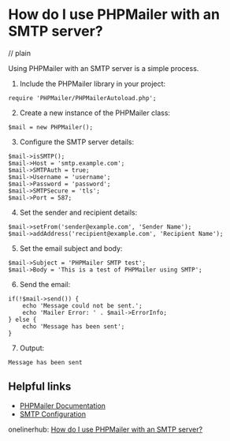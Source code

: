 # How do I use PHPMailer with an SMTP server?
// plain

Using PHPMailer with an SMTP server is a simple process.

1. Include the PHPMailer library in your project:
```
require 'PHPMailer/PHPMailerAutoload.php';
```

2. Create a new instance of the PHPMailer class:
```
$mail = new PHPMailer();
```

3. Configure the SMTP server details:
```
$mail->isSMTP();
$mail->Host = 'smtp.example.com';
$mail->SMTPAuth = true;
$mail->Username = 'username';
$mail->Password = 'password';
$mail->SMTPSecure = 'tls';
$mail->Port = 587;
```

4. Set the sender and recipient details:
```
$mail->setFrom('sender@example.com', 'Sender Name');
$mail->addAddress('recipient@example.com', 'Recipient Name');
```

5. Set the email subject and body:
```
$mail->Subject = 'PHPMailer SMTP test';
$mail->Body = 'This is a test of PHPMailer using SMTP';
```

6. Send the email:
```
if(!$mail->send()) {
    echo 'Message could not be sent.';
    echo 'Mailer Error: ' . $mail->ErrorInfo;
} else {
    echo 'Message has been sent';
}
```

7. Output:
```
Message has been sent
```

## Helpful links
- [PHPMailer Documentation](https://github.com/PHPMailer/PHPMailer)
- [SMTP Configuration](https://github.com/PHPMailer/PHPMailer/wiki/SMTP-Configuration)

onelinerhub: [How do I use PHPMailer with an SMTP server?](https://onelinerhub.com/phpmailer/how-do-i-use-phpmailer-with-an-smtp-server)